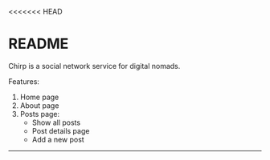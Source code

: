 <<<<<<< HEAD
# README

Chirp is a social network service for digital nomads.

Features:
1. Home page
2. About page
3. Posts page: 
    - Show all posts
    - Post details page
    - Add a new post

------------------------------
